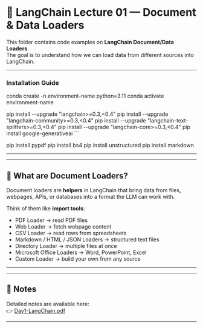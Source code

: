 # 📘 LangChain Lecture 01 — Document & Data Loaders

This folder contains code examples on **LangChain Document/Data Loaders**.  
The goal is to understand how we can load data from different sources into LangChain.

---
### Installation Guide
 conda create -n environment-name python=3.11 
 conda activate environment-name 

 pip install --upgrade "langchain>=0.3,<0.4"
 pip install --upgrade "langchain-community>=0.3,<0.4" 
 pip install --upgrade "langchain-text-splitters>=0.3,<0.4" 
 pip install --upgrade "langchain-core>=0.3,<0.4" 
 pip install google-generativeai ```

 pip install pypdf 
 pip install bs4 
 pip install unstructured 
pip install markdown 

---

---

## 🔎 What are Document Loaders?
Document loaders are **helpers** in LangChain that bring data from files, webpages, APIs, or databases into a format the LLM can work with.  

Think of them like **import tools**:
- PDF Loader → read PDF files
- Web Loader → fetch webpage content
- CSV Loader → read rows from spreadsheets
- Markdown / HTML / JSON Loaders → structured text files
- Directory Loader → multiple files at once
- Microsoft Office Loaders → Word, PowerPoint, Excel
- Custom Loader → build your own from any source

---

---

## 📄 Notes
Detailed notes are available here:  
👉 [Day1-LangChain.pdf](./day1-langchain.pdf)

---

